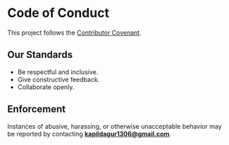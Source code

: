 # Code of Conduct

This project follows the [Contributor Covenant](https://www.contributor-covenant.org/).

## Our Standards
- Be respectful and inclusive.
- Give constructive feedback.
- Collaborate openly.

## Enforcement
Instances of abusive, harassing, or otherwise unacceptable behavior may be reported by contacting **kapildagur1306@gmail.com**.
